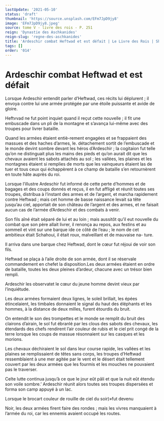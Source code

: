 ```yaml
---
lastUpdate: '2021-05-10'
status: 'draft'
thumbnail: 'https://source.unsplash.com/EFm7JpD9jy8'
image: 'EFm7JpD9jy8.jpeg'
source: tome V - livre des rois - P. 251
reign: 'Dynastie des Aschkanides'
reign-slug: 'regne-des-aschkanides'
title: 'Ardeschir combat Heftwad et est défait | Le Livre des Rois | Shâhnâmeh'
tags: []
order: '014'
---
```


# Ardeschir combat Heftwad et est défait

Lorsque Ardeschir entendit parler d’Heftwad, ces récits lui déplurent ; il envoya contre lui une armée protégée par une étoile puissante et avide de gloire.

Heftvvad ne fut point inquiet quand il reçut cette nouvelle ; il fit une embuscade dans un pli de la montagne et s’avança lui-même avec des troupes pour livrer bataille.

Quand les armées étaient entiè-rement engagées et se frappaient des massues et des haches d’armes, le. détachement sortit de l’embuscade et le monde devint sombre devant les héros d’Ardeschir ; la cogitaion fut telle qu’on ne distinguait plus les mains des pieds et qu’on aurait dit que les chevaux avaient les sabots attachés au sol ; les vallées, les plaines et les montagnes étaient si remplies de morts que les vainqueurs étaient las de tuer et tous ceux qui échappèrent à ce champ de bataille s’en retournèrent en toute hâte auprès du roi.

Lorsque l’illustre Ardeschir fut informé de cette perte d’hommes et de bagages et des coups donnés et reçus, il en fut affligé et réunit toutes ses troupes, distribua à l’instant des armes et de l’argent, et marcha rapidement contre Heftwad ; mais cet homme de basse naissance levait sa tête jusqu’au ciel, apportait de son château de l’argent et des armes, et ne faisait aucun cas de l’armée d’Ardeschir et des combats à venir.

Son fils aîné était séparé de lui et au loin ; mais aussitôt qu’il eut nouvelle du combat que son père allait livrer, il renonça au repos, aux festins et au sommeil et vint sur une barque ide ce côté de l’eau ; le nom de cet ambitieux était Schahoui, il était roux, malveillant et de mauvaise na- ture.

Il arriva dans une barque chez Heftwad, dont le cœur fut réjoui de voir son fils.

Heftwad se plaça à l’aile droite de son armée, dont il se réservale commandement en chefet la disposition.Les deux armées étaient en ordre de bataille, toutes les deux pleines d’ardeur, chacune avec un trésor bien rempli.

Ardeschir les observatet le cœur du jeune homme devint vieux par l’inquiétude.

Les deux armées formaient deux lignes, le soleil brillait, les épées étincelaient, les timbales donnaient le signal du haut des éléphants et les hommes, à la distance de deux milles, furent étourdis du bruit.

On entendit le son des trompettes et le monde se remplit du bruit des clairons d’airain, le sol fut ébranlé par les clous des sabots des chevaux, les étendards des chefs rendirent l’air couleur de rubis et le ciel prit congé de la terre lorsque les coups de massue résonnaient sur les casques et les morions.

Les chevaux déchiraient le sol dans leur course rapide, les vallées et les plaines se remplissaient de têtes sans corps, les troupes d’Heftwad ressemblaient à une mer agitée par le vent et le désert était tellement couvert par les deux armées que les fourmis et les mouches ne pouvaient pas le traverser.

Celte lutte continua jusqu’à ce que le jour eût pâli et que la nuit eût étendu son voile sombre.’ Ardeschir réunit alors toutes ses troupes dispersées et forma son camp appuyé à un lac.

Lorsque le brocart couleur de rouille de ciel du soir)»fut devenu

Noir, les deux armées firent faire des rondes ; mais les vivres manquaient à l’armée du roi, car les ennemis avaient occupé les routes.
